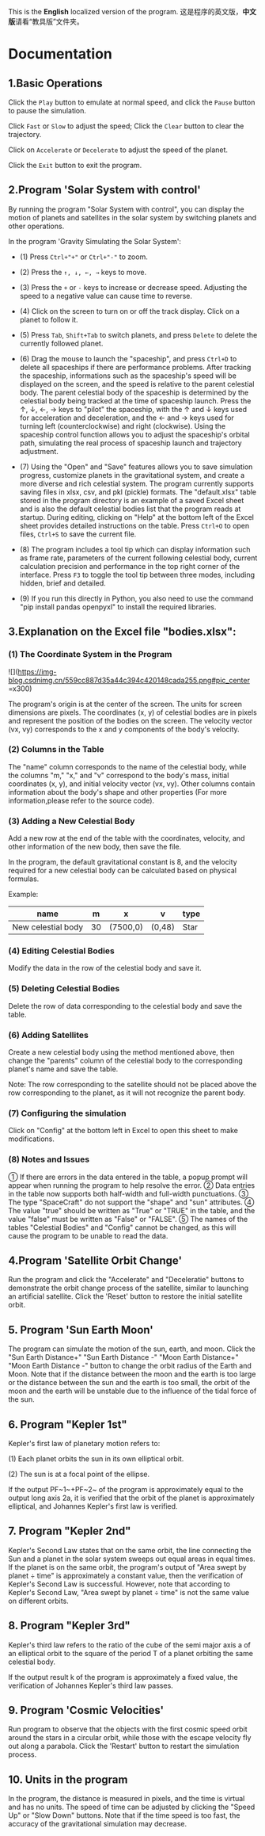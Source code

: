 This is the **English** localized version of the program.
这是程序的英文版，**中文版**请看“教具版”文件夹。

# Documentation

## 1.Basic Operations

Click the ``Play`` button to emulate at normal speed, and click the ``Pause`` button to pause the simulation.

Click ``Fast`` or ``Slow`` to adjust the speed; Click the ``Clear`` button to clear the trajectory.

Click on ``Accelerate`` or ``Decelerate`` to adjust the speed of the planet.

Click the ``Exit`` button to exit the program.

## 2.Program 'Solar System with control'

By running the program "Solar System with control", you can display the motion of planets and satellites in the solar system by switching planets and other operations.

In the program 'Gravity Simulating the Solar System':

- (1) Press ``Ctrl+"+"`` or ``Ctrl+"-"`` to zoom.

- (2) Press the ``↑, ↓, ←, →`` keys to move.

- (3) Press the ``+`` or ``-`` keys to increase or decrease speed. Adjusting the speed to a negative value can cause time to reverse.

- (4) Click on the screen to turn on or off the track display. Click on a planet to follow it.

- (5) Press ``Tab``, ``Shift+Tab`` to switch planets, and press ``Delete`` to delete the currently followed planet.
- (6) Drag the mouse to launch the "spaceship", and press ``Ctrl+D`` to delete all spaceships if there are performance problems. After tracking the spaceship, informations such as the spaceship's speed will be displayed on the screen, and the speed is relative to the parent celestial body. The parent celestial body of the spaceship is determined by the celestial body being tracked at the time of spaceship launch. Press the ↑, ↓, ←, → keys to "pilot" the spaceship, with the ↑ and ↓ keys used for acceleration and deceleration, and the ← and → keys used for turning left (counterclockwise) and right (clockwise). Using the spaceship control function allows you to adjust the spaceship's orbital path, simulating the real process of spaceship launch and trajectory adjustment.

- (7) Using the "Open" and "Save" features allows you to save simulation progress, customize planets in the gravitational system, and create a more diverse and rich celestial system. The program currently supports saving files in xlsx, csv, and pkl (pickle) formats. The "default.xlsx" table stored in the program directory is an example of a saved Excel sheet and is also the default celestial bodies list that the program reads at startup. During editing, clicking on "Help" at the bottom left of the Excel sheet provides detailed instructions on the table. Press ``Ctrl+O`` to open files, ``Ctrl+S`` to save the current file.
- (8) The program includes a tool tip which can display information such as frame rate, parameters of the current following celestial body, current calculation precision and performance in the top right corner of the interface. Press ``F3`` to toggle the tool tip between three modes, including hidden, brief and detailed.
- (9) If you run this directly in Python, you also need to use the command "pip install pandas openpyxl" to install the required libraries.

## 3.Explanation on the Excel file "bodies.xlsx":

### (1) The Coordinate System in the Program

![](https://img-blog.csdnimg.cn/559cc887d35a44c394c420148cada255.png#pic_center =x300)

The program's origin is at the center of the screen. The units for screen dimensions are pixels. The coordinates (x, y) of celestial bodies are in pixels and represent the position of the bodies on the screen. The velocity vector (vx, vy) corresponds to the x and y components of the body's velocity.

### (2) Columns in the Table

The "name" column corresponds to the name of the celestial body, while the columns "m," "x," and "v" correspond to the body's mass, initial coordinates (x, y), and initial velocity vector (vx, vy). Other columns contain information about the body's shape and other properties (For more information,please refer to the source code).

### (3) Adding a New Celestial Body

Add a new row at the end of the table with the coordinates, velocity, and other information of the new body, then save the file.

In the program, the default gravitational constant is 8, and the velocity required for a new celestial body can be calculated based on physical formulas.

Example:


name | m | x| v | type
-------- | -----|----|-----|-----
New celestial body|30|(7500,0)|(0,48)|Star

### (4) Editing Celestial Bodies

Modify the data in the row of the celestial body and save it.

### (5) Deleting Celestial Bodies

Delete the row of data corresponding to the celestial body and save the table.

### (6) Adding Satellites

Create a new celestial body using the method mentioned above, then change the "parents" column of the celestial body to the corresponding planet's name and save the table.

Note: The row corresponding to the satellite should not be placed above the row corresponding to the planet, as it will not recognize the parent body.

### (7) Configuring the simulation

Click on "Config" at the bottom left in Excel to open this sheet to make modifications.

### (8) Notes and Issues

① If there are errors in the data entered in the table, a popup prompt will appear when running the program to help resolve the error.
② Data entries in the table now supports both half-width and full-width punctuations.
③ The type "SpaceCraft" do not support the "shape" and "sun" attributes.
④ The value "true" should be written as "True" or "TRUE" in the table, and the value "false" must be written as "False" or "FALSE".
⑤ The names of the tables "Celestial Bodies" and "Config" cannot be changed, as this will cause the program to be unable to read the data.

## 4.Program 'Satellite Orbit Change'

Run the program and click the "Accelerate" and "Deceleratie" buttons to demonstrate the orbit change process of the satellite, similar to launching an artificial satellite. 
Click the 'Reset' button to restore the initial satellite orbit.

## 5. Program 'Sun Earth Moon'

The program can simulate the motion of the sun, earth, and moon. Click the "Sun Earth Distance+" "Sun Earth Distance -" "Moon Earth Distance+" "Moon Earth Distance -" button to change the orbit radius of the Earth and Moon. 
Note that if the distance between the moon and the earth is too large or the distance between the sun and the earth is too small, the orbit of the moon and the earth will be unstable due to the influence of the tidal force of the sun.


## 6. Program "Kepler 1st"

Kepler's first law of planetary motion refers to:

(1) Each planet orbits the sun in its own elliptical orbit.

(2) The sun is at a focal point of the ellipse.


If the output PF~1~+PF~2~ of the program is approximately equal to the output long axis 2a, it is verified that the orbit of the planet is approximately elliptical, and Johannes Kepler's first law is verified.

## 7. Program "Kepler 2nd"

Kepler's Second Law states that on the same orbit, the line connecting the Sun and a planet in the solar system sweeps out equal areas in equal times. 
If the planet is on the same orbit, the program's output of "Area swept by planet ÷ time" is approximately a constant value, then the verification of Kepler's Second Law is successful. 
However, note that according to Kepler's Second Law, "Area swept by planet ÷ time" is not the same value on different orbits.

## 8. Program "Kepler 3rd"

Kepler's third law refers to the ratio of the cube of the semi major axis a of an elliptical orbit to the square of the period T of a planet orbiting the same celestial body. 

If the output result k of the program is approximately a fixed value, the verification of Johannes Kepler's third law passes.

## 9. Program 'Cosmic Velocities'

Run program to observe that the objects with the first cosmic speed orbit around the stars in a circular orbit, while those with the escape velocity fly out along a parabola. Click the 'Restart' button to restart the simulation process.

## 10. Units in the program

In the program, the distance is measured in pixels, and the time is virtual and has no units. 
The speed of time can be adjusted by clicking the "Speed Up" or "Slow Down" buttons. 
Note that if the time speed is too fast, the accuracy of the gravitational simulation may decrease.
